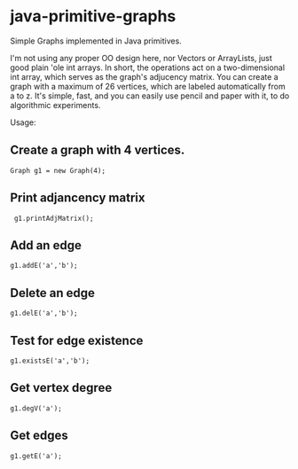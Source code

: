 # java-primitive-graphs
Simple Graphs implemented in Java primitives. 

I'm not using any proper OO design here, nor Vectors or ArrayLists, just good plain 'ole int arrays.
In short, the operations act on a two-dimensional int array, which serves as the graph's adjucency matrix.
You can create a graph with a maximum of 26 vertices, which are labeled automatically from a to z.
It's simple, fast, and you can easily use pencil and paper with it, to do algorithmic experiments.

Usage:

## Create a graph with 4 vertices. 

```Graph g1 = new Graph(4);```

## Print adjancency matrix

``` g1.printAdjMatrix();```

## Add an edge

```g1.addE('a','b');```

## Delete an edge

```g1.delE('a','b');```

## Test for edge existence

```g1.existsE('a','b');```

## Get vertex degree

```g1.degV('a');```

## Get edges

```g1.getE('a');```
